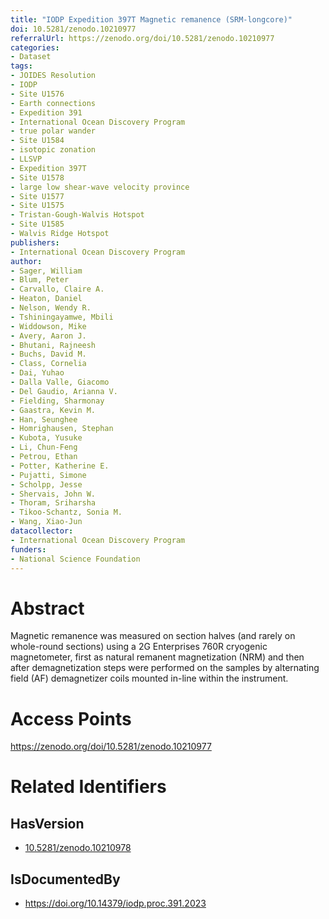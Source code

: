 ```yaml
---
title: "IODP Expedition 397T Magnetic remanence (SRM-longcore)"
doi: 10.5281/zenodo.10210977
referralUrl: https://zenodo.org/doi/10.5281/zenodo.10210977
categories:
- Dataset
tags:
- JOIDES Resolution
- IODP
- Site U1576
- Earth connections
- Expedition 391
- International Ocean Discovery Program
- true polar wander
- Site U1584
- isotopic zonation
- LLSVP
- Expedition 397T
- Site U1578
- large low shear-wave velocity province
- Site U1577
- Site U1575
- Tristan-Gough-Walvis Hotspot
- Site U1585
- Walvis Ridge Hotspot
publishers:
- International Ocean Discovery Program
author:
- Sager, William
- Blum, Peter
- Carvallo, Claire A.
- Heaton, Daniel
- Nelson, Wendy R.
- Tshiningayamwe, Mbili
- Widdowson, Mike
- Avery, Aaron J.
- Bhutani, Rajneesh
- Buchs, David M.
- Class, Cornelia
- Dai, Yuhao
- Dalla Valle, Giacomo
- Del Gaudio, Arianna V.
- Fielding, Sharmonay
- Gaastra, Kevin M.
- Han, Seunghee
- Homrighausen, Stephan
- Kubota, Yusuke
- Li, Chun-Feng
- Petrou, Ethan
- Potter, Katherine E.
- Pujatti, Simone
- Scholpp, Jesse
- Shervais, John W.
- Thoram, Sriharsha
- Tikoo-Schantz, Sonia M.
- Wang, Xiao-Jun
datacollector:
- International Ocean Discovery Program
funders:
- National Science Foundation
---
```


# Abstract
Magnetic remanence was measured on section halves (and rarely on whole-round sections) using a 2G Enterprises 760R cryogenic magnetometer, first as natural remanent magnetization (NRM) and then after demagnetization steps were performed on the samples by alternating field (AF) demagnetizer coils mounted in-line within the instrument.

# Access Points
https://zenodo.org/doi/10.5281/zenodo.10210977

# Related Identifiers
## HasVersion
- [10.5281/zenodo.10210978](../../10.5281/zenodo.10210978/)
## IsDocumentedBy
- https://doi.org/10.14379/iodp.proc.391.2023